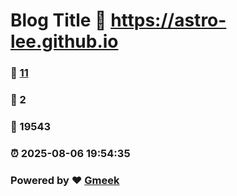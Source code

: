 # Blog Title :link: https://astro-lee.github.io 
### :page_facing_up: [11](https://astro-lee.github.io/tag.html) 
### :speech_balloon: 2 
### :hibiscus: 19543 
### :alarm_clock: 2025-08-06 19:54:35 
### Powered by :heart: [Gmeek](https://github.com/Meekdai/Gmeek)
